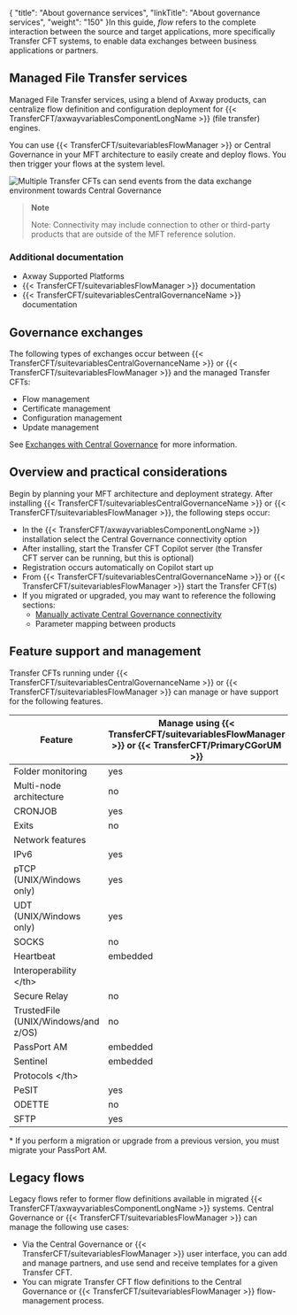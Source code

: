 {
    "title": "About governance services",
    "linkTitle": "About governance services",
    "weight": "150"
}In this guide, *flow* refers to the complete interaction between the source and target applications, more specifically Transfer CFT systems, to enable data exchanges between business applications or partners.

Managed File Transfer services
------------------------------

Managed File Transfer services, using a blend of Axway products, can centralize flow definition and configuration deployment for {{< TransferCFT/axwayvariablesComponentLongName  >}} (file transfer) engines.

You can use {{< TransferCFT/suitevariablesFlowManager  >}} or Central Governance in your MFT architecture to easily create and deploy flows. You then trigger your flows at the system level.

![Multiple Transfer CFTs can send events from the data exchange environment towards Central Governance](/Images/TransferCFT/data_exchange_env.png)

> **Note**
>
> Note: Connectivity may include connection to other or third-party products that are outside of the MFT reference solution.

### Additional documentation

- Axway Supported Platforms
- {{< TransferCFT/suitevariablesFlowManager  >}} documentation
- {{< TransferCFT/suitevariablesCentralGovernanceName  >}} documentation

Governance exchanges
--------------------

The following types of exchanges occur between {{< TransferCFT/suitevariablesCentralGovernanceName  >}} or {{< TransferCFT/suitevariablesFlowManager  >}} and the managed Transfer CFTs:

- Flow management
- Certificate management
- Configuration management
- Update management

See [Exchanges with Central Governance](../cg_postregister) for more information.

Overview and practical considerations
-------------------------------------

Begin by planning your MFT architecture and deployment strategy. After installing {{< TransferCFT/suitevariablesCentralGovernanceName  >}} or {{< TransferCFT/suitevariablesFlowManager  >}}, the following steps occur:

- In the {{< TransferCFT/axwayvariablesComponentLongName  >}} installation select the Central Governance connectivity option
- After installing, start the Transfer CFT Copilot server (the Transfer CFT server can be running, but this is optional)
- Registration occurs automatically on Copilot start up
- From {{< TransferCFT/suitevariablesCentralGovernanceName  >}} or {{< TransferCFT/suitevariablesFlowManager  >}} start the Transfer CFT(s)
- If you migrated or upgraded, you may want to reference the following sections:
    -   [Manually activate Central Governance connectivity](../register_cg)
    -   Parameter mapping between products

<span id="Feature"></span>

Feature support and management
------------------------------

Transfer CFTs running under {{< TransferCFT/suitevariablesCentralGovernanceName  >}} or {{< TransferCFT/suitevariablesFlowManager  >}} can manage or have support for the following features.


| Feature  |  Manage using {{< TransferCFT/suitevariablesFlowManager  >}} or {{< TransferCFT/PrimaryCGorUM  >}}  | Supported but not configurable using Central Governance or {{< TransferCFT/suitevariablesFlowManager  >}}  |
| --- | --- | --- |
| Folder monitoring  | yes  | yes  |
| Multi-node architecture  | no  | yes  |
| CRONJOB  | yes  | yes  |
| Exits  | no  | yes  |
| Network features  |   |   |
| IPv6  | yes  | yes  |
| pTCP (UNIX/Windows only)  | yes  | yes  |
| UDT (UNIX/Windows only)  | yes  | yes  |
| SOCKS  | no  | yes  |
| Heartbeat  | embedded  | yes  |
| Interoperability &lt;/th&gt;  |   |   |
| Secure Relay  | no  | yes  |
| TrustedFile (UNIX/Windows/and z/OS)  | no  | yes |
| PassPort AM  | embedded  | no (*)  |
| Sentinel  | embedded  | yes  |
| Protocols &lt;/th&gt;  |   |   |
| PeSIT  | yes  | yes  |
| ODETTE  | no  | yes  |
| SFTP  | yes  | yes  |


\* If you perform a migration or upgrade from a previous version, you must migrate your PassPort AM.

<span id="Legacy"></span>

Legacy flows
------------

Legacy flows refer to former flow definitions available in migrated {{< TransferCFT/axwayvariablesComponentLongName  >}} systems. Central Governance or {{< TransferCFT/suitevariablesFlowManager  >}} can manage the following use cases:

- Via the Central Governance or {{< TransferCFT/suitevariablesFlowManager  >}} user interface, you can add and manage partners, and use send and receive templates for a given Transfer CFT.
- You can migrate Transfer CFT flow definitions to the Central Governance or {{< TransferCFT/suitevariablesFlowManager  >}} flow-management process.
